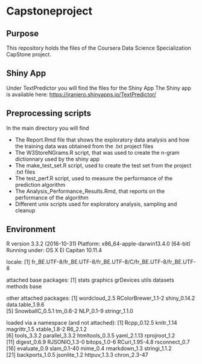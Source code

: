 
# Capstoneproject

## Purpose
This repository holds the files of the Coursera Data Science Specialization CapStone project.

## Shiny App
Under TextPredictor you will find the files for the Shiny App
The Shiny app is available here: https://jraniero.shinyapps.io/TextPredictor/

## Preprocessing scripts
In the main directory you will find
- The Report.Rmd file that shows the exploratory data analysis and how the training data was obtained from the .txt project files
- The W3StoreNGrams.R script, that was used to create the n-gram dictionnary used by the shiny app
- The make_test_set.R script, used to create the test set from the project .txt files
- The test_perf.R script, used to measure the performance of the prediction algorithm
- The Analysis_Performance_Results.Rmd, that reports on the performance of the algorithm
- Different unix scripts used for exploratory analysis, sampling and cleanup

## Environment
R version 3.3.2 (2016-10-31)
Platform: x86_64-apple-darwin13.4.0 (64-bit)
Running under: OS X El Capitan 10.11.4

locale:
[1] fr_BE.UTF-8/fr_BE.UTF-8/fr_BE.UTF-8/C/fr_BE.UTF-8/fr_BE.UTF-8

attached base packages:
[1] stats     graphics  grDevices utils     datasets  methods   base     

other attached packages:
[1] wordcloud_2.5      RColorBrewer_1.1-2 shiny_0.14.2       data.table_1.9.6  
[5] SnowballC_0.5.1    tm_0.6-2           NLP_0.1-9          stringr_1.1.0     

loaded via a namespace (and not attached):
 [1] Rcpp_0.12.5     knitr_1.14      magrittr_1.5    xtable_1.8-2    R6_2.1.2       
 [6] tools_3.3.2     parallel_3.3.2  htmltools_0.3.5 yaml_2.1.13     rprojroot_1.2  
[11] digest_0.6.9    RJSONIO_1.3-0   bitops_1.0-6    RCurl_1.95-4.8  rsconnect_0.7  
[16] evaluate_0.9    slam_0.1-40     mime_0.4        rmarkdown_1.3   stringi_1.1.2  
[21] backports_1.0.5 jsonlite_1.2    httpuv_1.3.3    chron_2.3-47 
